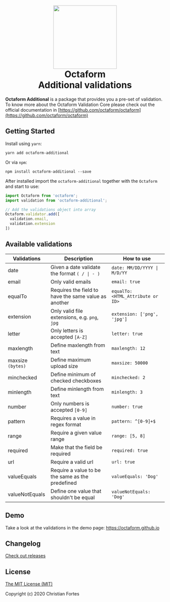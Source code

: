 <h1 align="center">
  <div align="center">
    <img src="https://avatars2.githubusercontent.com/u/37938941?s=400&u=b7a61cbf6b9686cb78d50258213b256159dbb7af&v=4" height="200" width="200"/>
  </div>
  <div align="center">
    Octaform <br />Additional validations
  </div>
</h1>

**Octaform Additional** is a package that provides you a pre-set of validation. To know more about the Octaform Validation Core please check out the official documentation in [https://github.com/octaform/octaform](https://github.com/octaform/octaform)

## Getting Started

Install using `yarn`:
```
yarn add octaform-additional
```

Or via `npm`:
```
npm install octaform-additional --save
```

After installed import the `octaform-additional` together with the `Octaform` and start to use:

```js
import Octaform from 'octaform';
import validation from 'octaform-additional';

// Add the validations object into array
Octaform.validator.add([
  validation.email,
  validation.extension
])

```

## Available validations

Validations       | Description                                           | How to use
------------------|-------------------------------------------------------|--------------------
date              | Given a date validate the format `( / \| - )`         | `date: MM/DD/YYYY \| M/D/YY`
email             | Only valid emails                                     | `email: true`
equalTo           | Requires the field to have the same value as another  | `equalTo: <HTML_Attribute or ID>`
extension         | Only valid file extensions, e.g. `png`, `jpg`         | `extension: ['png', 'jpg']`
letter            | Only letters is accepted `[A-Z]`                      | `letter: true`
maxlength         | Define maxlength from text                            | `maxlength: 12`
maxsize `(bytes)` | Define maximum upload size                            | `maxsize: 50000`
minchecked        | Define minimum of checked checkboxes                  | `minchecked: 2`
minlength         | Define minlength from text                            | `minlength: 3`
number            | Only numbers is accepted `[0-9]`                      | `number: true`
pattern           | Requires a value in regex format                      | `pattern: ^[0-9]+$`
range             | Require a given value range                           | `range: [5, 8]`
required          | Make that the field be required                       | `required: true`
url               | Require a valid url                                   | `url: true`
valueEquals       | Require a value to be the same as the predefined      | `valueEquals: 'Dog'`
valueNotEquals    | Define one value that shouldn't be equal              | `valueNotEquals: 'Dog'`

## Demo
Take a look at the validations in the demo page: https://octaform.github.io

## Changelog

[Check out releases](https://github.com/octaform/octaform-additional/releases)

## License

[The MIT License (MIT)](/LICENSE)

Copyright (c) 2020 Christian Fortes
